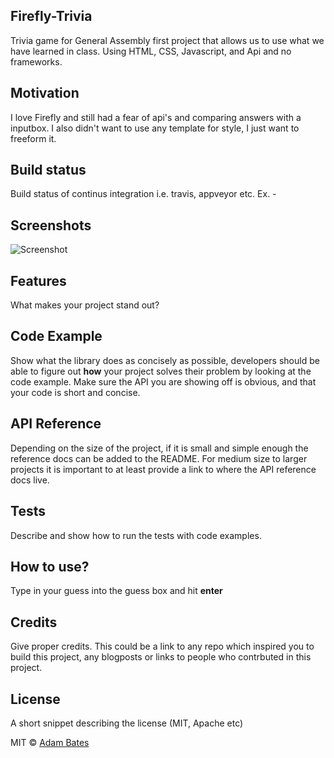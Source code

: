 ## Firefly-Trivia
Trivia game for General Assembly first project that allows us to use what we have learned in class.  Using HTML, CSS, Javascript, and Api and no frameworks. 

## Motivation
I love Firefly and still had a fear of api's and comparing answers with a inputbox.  I also didn't want to use any template for style, I just want to freeform it.  

## Build status
Build status of continus integration i.e. travis, appveyor etc. Ex. - 
<blockquote class="imgur-embed-pub" lang="en" data-id="a/dp9KtQ2" data-context="false" ><a href="//imgur.com/a/dp9KtQ2"></a></blockquote><script async src="//s.imgur.com/min/embed.js" charset="utf-8"></script>
 
## Screenshots
![Screenshot](https://i.imgur.com/g1ITplv.png)

## Features
What makes your project stand out?

## Code Example
Show what the library does as concisely as possible, developers should be able to figure out **how** your project solves their problem by looking at the code example. Make sure the API you are showing off is obvious, and that your code is short and concise.

## API Reference

Depending on the size of the project, if it is small and simple enough the reference docs can be added to the README. For medium size to larger projects it is important to at least provide a link to where the API reference docs live.

## Tests
Describe and show how to run the tests with code examples.

## How to use?
Type in your guess into the guess box and hit **enter**

## Credits
Give proper credits. This could be a link to any repo which inspired you to build this project, any blogposts or links to people who contrbuted in this project. 

## License
A short snippet describing the license (MIT, Apache etc)

MIT © [Adam Bates]()